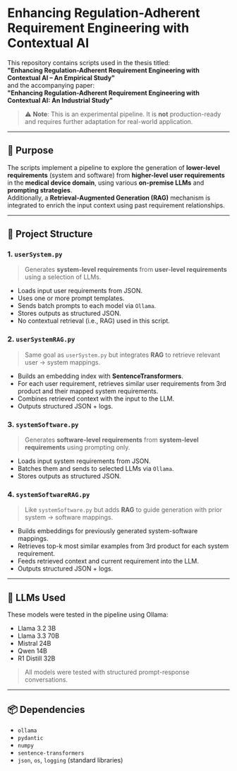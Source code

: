 # Enhancing Regulation-Adherent Requirement Engineering with Contextual AI

This repository contains scripts used in the thesis titled:  
**"Enhancing Regulation-Adherent Requirement Engineering with Contextual AI – An Empirical Study"**  
and the accompanying paper:  
**"Enhancing Regulation-Adherent Requirement Engineering with Contextual AI: An Industrial Study"**

> ⚠️ **Note**: This is an experimental pipeline. It is **not** production-ready and requires further adaptation for real-world application.

---

## 📌 Purpose

The scripts implement a pipeline to explore the generation of **lower-level requirements** (system and software) from **higher-level user requirements** in the **medical device domain**, using various **on-premise LLMs** and **prompting strategies**.  
Additionally, a **Retrieval-Augmented Generation (RAG)** mechanism is integrated to enrich the input context using past requirement relationships.

---

## 📂 Project Structure

### 1. `userSystem.py`
> Generates **system-level requirements** from **user-level requirements** using a selection of LLMs.

- Loads input user requirements from JSON.
- Uses one or more prompt templates.
- Sends batch prompts to each model via `Ollama`.
- Stores outputs as structured JSON.
- No contextual retrieval (i.e., RAG) used in this script.

### 2. `userSystemRAG.py`
> Same goal as `userSystem.py` but integrates **RAG** to retrieve relevant user → system mappings.

- Builds an embedding index with **SentenceTransformers**.
- For each user requirement, retrieves similar user requirements from 3rd product and their mapped system requirements.
- Combines retrieved context with the input to the LLM.
- Outputs structured JSON + logs.

### 3. `systemSoftware.py`
> Generates **software-level requirements** from **system-level requirements** using prompting only.

- Loads input system requirements from JSON.
- Batches them and sends to selected LLMs via `Ollama`.
- Stores outputs as structured JSON.

### 4. `systemSoftwareRAG.py`
> Like `systemSoftware.py` but adds **RAG** to guide generation with prior system → software mappings.

- Builds embeddings for previously generated system-software mappings.
- Retrieves top-k most similar examples from 3rd product for each system requirement.
- Feeds retrieved context and current requirement into the LLM.
- Outputs structured JSON + logs.
  
---

## 🧠 LLMs Used

These models were tested in the pipeline using Ollama:
- Llama 3.2 3B
- Llama 3.3 70B
- Mistral 24B
- Qwen 14B
- R1 Distill 32B

> All models were tested with structured prompt-response conversations.

---

## 📦 Dependencies

- `ollama`
- `pydantic`
- `numpy`
- `sentence-transformers`
- `json`, `os`, `logging` (standard libraries)
